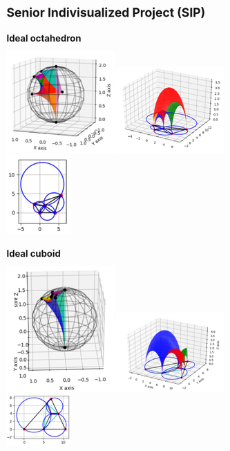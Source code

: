 # Senior Indivisualized Project (SIP)

## Ideal octahedron 
<p float="left">
  <img src="img/octa-sphere.png" width="250" />
  <img src="img/octa-upper.png" width="250" /> 
  <img src="img/octa-verticies.png" width="150" />
</p>

## Ideal cuboid
<p float="left">
  <img src="img/cube-sphere.png" width="250" />
  <img src="img/cube-upper.png" width="250" /> 
  <img src="img/cube-vertices.png" width="150" />
</p>


